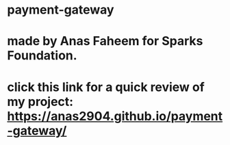 # payment-gateway
# made by Anas Faheem for Sparks Foundation.
# click this link for a quick review of my project: https://anas2904.github.io/payment-gateway/
